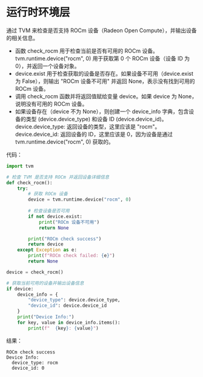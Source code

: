 # 运行时环境层
通过 TVM 来检查是否支持 ROCm 设备（Radeon Open Compute），并输出设备的相关信息。

- 函数 check_rocm 用于检查当前是否有可用的 ROCm 设备。
tvm.runtime.device("rocm", 0) 用于获取第 0 个 ROCm 设备（设备 ID 为 0），并返回一个设备对象。
- device.exist 用于检查获取的设备是否存在。如果设备不可用（device.exist 为 False），则输出 "ROCm 设备不可用" 并返回 None，表示没有找到可用的 ROCm 设备。
- 调用 check_rocm 函数并将返回值赋给变量 device。如果 device 为 None，说明没有可用的 ROCm 设备。
- 如果设备存在（device 不为 None），则创建一个 device_info 字典，包含设备的类型 (device.device_type) 和设备 ID (device.device_id)。
device.device_type: 返回设备的类型，这里应该是 "rocm"。
device.device_id: 返回设备的 ID，这里应该是 0，因为设备是通过 tvm.runtime.device("rocm", 0) 获取的。


代码：

```python
import tvm

# 检查 TVM 是否支持 ROCm 并返回设备详细信息
def check_rocm():
    try:
        # 获取 ROCm 设备
        device = tvm.runtime.device("rocm", 0)
        
        # 检查设备是否可用
        if not device.exist:
            print("ROCm 设备不可用")
            return None

        print("ROCm check success")
        return device
    except Exception as e:
        print(f"ROCm check failed: {e}")
        return None

device = check_rocm()

# 获取当前可用的设备并输出设备信息
if device:
    device_info = {
        "device_type": device.device_type,
        "device_id": device.device_id
    }
    print("Device Info:")
    for key, value in device_info.items():
        print(f"  {key}: {value}")

```

结果：

```
ROCm check success
Device Info:
  device_type: rocm
  device_id: 0

```
